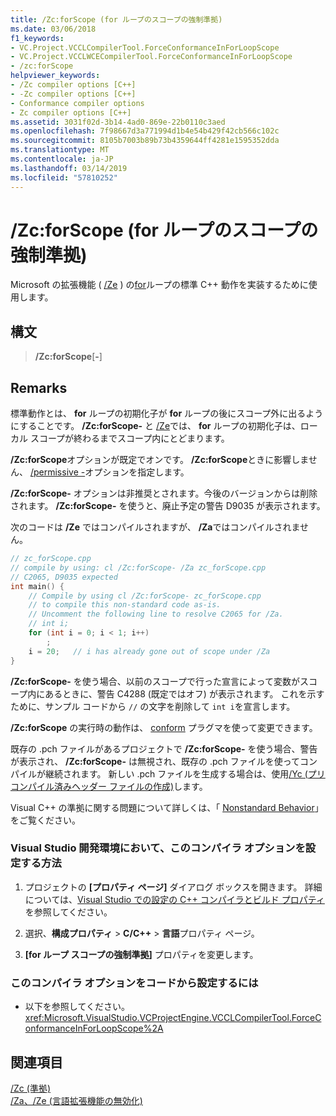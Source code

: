 ```yaml
---
title: /Zc:forScope (for ループのスコープの強制準拠)
ms.date: 03/06/2018
f1_keywords:
- VC.Project.VCCLCompilerTool.ForceConformanceInForLoopScope
- VC.Project.VCCLWCECompilerTool.ForceConformanceInForLoopScope
- /zc:forScope
helpviewer_keywords:
- /Zc compiler options [C++]
- -Zc compiler options [C++]
- Conformance compiler options
- Zc compiler options [C++]
ms.assetid: 3031f02d-3b14-4ad0-869e-22b0110c3aed
ms.openlocfilehash: 7f98667d3a771994d1b4e54b429f42cb566c102c
ms.sourcegitcommit: 8105b7003b89b73b4359644ff4281e1595352dda
ms.translationtype: MT
ms.contentlocale: ja-JP
ms.lasthandoff: 03/14/2019
ms.locfileid: "57810252"
---
```

# <a name="zcforscope-force-conformance-in-for-loop-scope"></a>/Zc:forScope (for ループのスコープの強制準拠)

Microsoft の拡張機能 ( [/Ze](../../cpp/for-statement-cpp.md) ) の[for](za-ze-disable-language-extensions.md)ループの標準 C++ 動作を実装するために使用します。

## <a name="syntax"></a>構文

> **/Zc:forScope**[**-**]

## <a name="remarks"></a>Remarks

標準動作とは、 **for** ループの初期化子が **for** ループの後にスコープ外に出るようにすることです。 **/Zc:forScope-** と [/Ze](za-ze-disable-language-extensions.md)では、 **for** ループの初期化子は、ローカル スコープが終わるまでスコープ内にとどまります。

**/Zc:forScope**オプションが既定でオンです。 **/Zc:forScope**ときに影響しません、 [/permissive -](permissive-standards-conformance.md)オプションを指定します。

**/Zc:forScope-** オプションは非推奨とされます。今後のバージョンからは削除されます。 **/Zc:forScope-** を使うと、廃止予定の警告 D9035 が表示されます。

次のコードは **/Ze** ではコンパイルされますが、 **/Za**ではコンパイルされません。

```cpp
// zc_forScope.cpp
// compile by using: cl /Zc:forScope- /Za zc_forScope.cpp
// C2065, D9035 expected
int main() {
    // Compile by using cl /Zc:forScope- zc_forScope.cpp
    // to compile this non-standard code as-is.
    // Uncomment the following line to resolve C2065 for /Za.
    // int i;
    for (int i = 0; i < 1; i++)
        ;
    i = 20;   // i has already gone out of scope under /Za
}
```

**/Zc:forScope-** を使う場合、以前のスコープで行った宣言によって変数がスコープ内にあるときに、警告 C4288 (既定ではオフ) が表示されます。 これを示すために、サンプル コードから `//` の文字を削除して `int i`を宣言します。

**/Zc:forScope** の実行時の動作は、 [conform](../../preprocessor/conform.md) プラグマを使って変更できます。

既存の .pch ファイルがあるプロジェクトで **/Zc:forScope-** を使う場合、警告が表示され、 **/Zc:forScope-** は無視され、既存の .pch ファイルを使ってコンパイルが継続されます。 新しい .pch ファイルを生成する場合は、使用[/Yc (プリコンパイル済みヘッダー ファイルの作成)](yc-create-precompiled-header-file.md)します。

Visual C++ の準拠に関する問題について詳しくは、「 [Nonstandard Behavior](../../cpp/nonstandard-behavior.md)」をご覧ください。

### <a name="to-set-this-compiler-option-in-the-visual-studio-development-environment"></a>Visual Studio 開発環境において、このコンパイラ オプションを設定する方法

1. プロジェクトの **[プロパティ ページ]** ダイアログ ボックスを開きます。 詳細については、[Visual Studio での設定の C++ コンパイラとビルド プロパティ](../working-with-project-properties.md)を参照してください。

1. 選択、**構成プロパティ** > **C/C++** > **言語**プロパティ ページ。

1. **[for ループ スコープの強制準拠]** プロパティを変更します。

### <a name="to-set-this-compiler-option-programmatically"></a>このコンパイラ オプションをコードから設定するには

- 以下を参照してください。<xref:Microsoft.VisualStudio.VCProjectEngine.VCCLCompilerTool.ForceConformanceInForLoopScope%2A>

## <a name="see-also"></a>関連項目

[/Zc (準拠)](zc-conformance.md)<br/>
[/Za、/Ze (言語拡張機能の無効化)](za-ze-disable-language-extensions.md)<br/>
